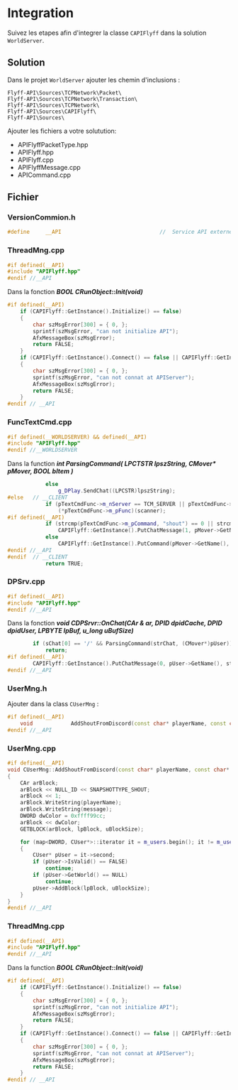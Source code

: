 # Integration
Suivez les etapes afin d'integrer la classe `CAPIFlyff` dans la solution `WorldServer`. <br>

## Solution
Dans le projet `WorldServer` ajouter les chemin d'inclusions :
```
Flyff-API\Sources\TCPNetwork\Packet\
Flyff-API\Sources\TCPNetwork\Transaction\
Flyff-API\Sources\TCPNetwork\
Flyff-API\Sources\CAPIFlyff\
Flyff-API\Sources\
```

Ajouter les fichiers a votre solutution:
* APIFlyffPacketType.hpp
* APIFlyff.hpp
* APIFlyff.cpp
* APIFlyffMessage.cpp
* APICommand.cpp

## Fichier

### VersionCommion.h
```cpp
#define		__API								//	Service API externe
```

### ThreadMng.cpp
```cpp
#if defined(__API)
#include "APIFlyff.hpp"
#endif //__API
```

Dans la fonction ___BOOL CRunObject::Init(void)___
```cpp
#if defined(__API)
	if (CAPIFlyff::GetInstance().Initialize() == false)
	{
		char szMsgError[300] = { 0, };
		sprintf(szMsgError, "can not initialize API");
		AfxMessageBox(szMsgError);
		return FALSE;
	}
	if (CAPIFlyff::GetInstance().Connect() == false || CAPIFlyff::GetInstance().Authenticate(1234, "admin") == false)
	{
		char szMsgError[300] = { 0, };
		sprintf(szMsgError, "can not connat at APIServer");
		AfxMessageBox(szMsgError);
		return FALSE;
	}
#endif // __API
```

### FuncTextCmd.cpp
```cpp
#if defined(__WORLDSERVER) && defined(__API)
#include "APIFlyff.hpp"
#endif //__WORLDSERVER
```

Dans la function ___int ParsingCommand( LPCTSTR lpszString, CMover* pMover, BOOL bItem )___
```cpp
			else
				g_DPlay.SendChat((LPCSTR)lpszString);
#else	// __CLIENT
			if (pTextCmdFunc->m_nServer == TCM_SERVER || pTextCmdFunc->m_nServer == TCM_BOTH)
				(*pTextCmdFunc->m_pFunc)(scanner);
#if defined(__API)
			if (strcmp(pTextCmdFunc->m_pCommand, "shout") == 0 || strcmp(pTextCmdFunc->m_pAbbreviation, "s") == 0)
				CAPIFlyff::GetInstance().PutChatMessage(1, pMover->GetName(), lpszString);
			else
				CAPIFlyff::GetInstance().PutCommand(pMover->GetName(), lpszString);
#endif //__API
#endif	// __CLIENT
			return TRUE;
```

### DPSrv.cpp
```cpp
#if defined(__API)
#include "APIFlyff.hpp"
#endif //__API
```
Dans la fonction ___void CDPSrvr::OnChat(CAr & ar, DPID dpidCache, DPID dpidUser, LPBYTE lpBuf, u_long uBufSize)___
```cpp
		if (sChat[0] == '/' && ParsingCommand(strChat, (CMover*)pUser))
			return;
#if defined(__API)
		CAPIFlyff::GetInstance().PutChatMessage(0, pUser->GetName(), strChat.GetBuffer());
#endif //__API
```

### UserMng.h
Ajouter dans la class `CUserMng` :
```cpp
#if defined(__API)
    void			AddShoutFromDiscord(const char* playerName, const char* message);
#endif //__API
```

### UserMng.cpp
```cpp
#if defined(__API)
void CUserMng::AddShoutFromDiscord(const char* playerName, const char* message)
{
    CAr arBlock;
    arBlock << NULL_ID << SNAPSHOTTYPE_SHOUT;
    arBlock << 1;
    arBlock.WriteString(playerName);
    arBlock.WriteString(message);
    DWORD dwColor = 0xffff99cc;
    arBlock << dwColor;
    GETBLOCK(arBlock, lpBlock, uBlockSize);

    for (map<DWORD, CUser*>::iterator it = m_users.begin(); it != m_users.end(); ++it)
    {
        CUser* pUser = it->second;
        if (pUser->IsValid() == FALSE)
            continue;
        if (pUser->GetWorld() == NULL)
            continue;
        pUser->AddBlock(lpBlock, uBlockSize);
    }
}
#endif //__API
```


### ThreadMng.cpp
```cpp
#if defined(__API)
#include "APIFlyff.hpp"
#endif //__API
```

Dans la function ___BOOL CRunObject::Init(void)___
```cpp
#if defined(__API)
	if (CAPIFlyff::GetInstance().Initialize() == false)
	{
		char szMsgError[300] = { 0, };
		sprintf(szMsgError, "can not initialize API");
		AfxMessageBox(szMsgError);
		return FALSE;
	}
	if (CAPIFlyff::GetInstance().Connect() == false || CAPIFlyff::GetInstance().Authenticate(1234, "admin") == false)
	{
		char szMsgError[300] = { 0, };
		sprintf(szMsgError, "can not connat at APIServer");
		AfxMessageBox(szMsgError);
		return FALSE;
	}
#endif // __API
```